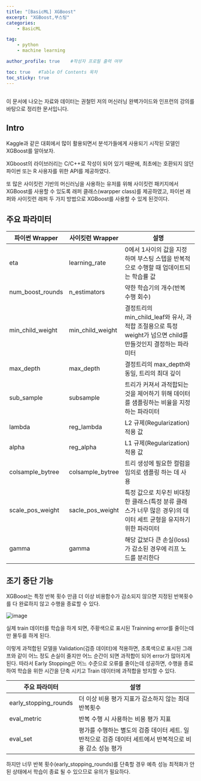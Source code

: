 ```yaml
---
title: "[BasicML] XGBoost"
excerpt: "XGBoost,부스팅"
categories:
    - BasicML

tag:
    - python
    - machine learning

author_profile: true    #작성자 프로필 출력 여부

toc: true   #Table Of Contents 목차 
toc_sticky: true
---
```

## 
이 문서에 나오는 자료와 데이터는 권철민 저의 머신러닝 완벽가이드와 인프런의 강의를 바탕으로 정리한 문서입니다.

## Intro
Kaggle과 같은 대회에서 많이 활용되면서 분석가들에게 사용되기 시작된 모델인 XGBoost를 알아보자.

XGboost의 라이브러리는 C/C++로 작성이 되어 있기 때문에, 최초에는 호환되지 않던 파이썬 또는 R 사용자를 위한 API를 제공하였다. 

또 많은 사이킷런 기반의 머신러닝을 사용하는 유저를 위해 사이킷런 패키지에서 XGBoost를 사용할 수 있도록 래퍼 클래스(warpper class)를 제공하였고, 파이썬 래퍼와 사이킷런 래퍼 두 가지 방법으로 XGBoost를 사용할 수 있게 된것이다.


## 주요 파라미터

|파이썬 Wrapper|사이킷런 Wrapper |설명|
|----|----|----|
|eta|learning_rate| 0에서 1사이의 값을 지정하며 부스팅 스텝을 반복적으로 수행할 때 업데이트되는 학습률 값|
|num_boost_rounds|n_estimators|약한 학습기의 개수(반복 수행 회수)|
|min_child_weight|min_child_weight|결정트리의 min_child_leaf와 유사, 과적합 조절용으로 특정 weight가 넘으면 child를 만들것인지 결정하는 파라미터|
|max_depth|max_depth|결정트리의 max_depth와 동일, 트리의 최대 깊이|
|sub_sample|subsample|트리가 커져서 과적합되는 것을 제어하기 위해 데이터를 샘플링하는 비율을 지정하는 파라미터|
|lambda|reg_lambda|L2 규제(Regularization) 적용 값|
|alpha|reg_alpha|L1 규제(Regularization) 적용 값|
|colsample_bytree|colsample_bytree|트리 생성에 필요한 컬럼을 임의로 샘플링 하는 데 사용|
|scale_pos_weight|sacle_pos_weight|특정 값으로 치우친 비대칭한 클래스(특정 분류 클래스가 너무 많은 경우)의 데이터 세트 균형을 유지하기 위한 파라미터|
|gamma|gamma|해당 값보다 큰 손실(loss)가 감소된 경우에 리프 노드를 분리한다|


## 조기 중단 기능

XGBoost는 특정 반복 횟수 만큼 더 이상 비용함수가 감소되지 않으면 지정된 반복횟수를 다 완료하지 않고 수행을 종료할 수 있다.

![image](https://user-images.githubusercontent.com/81638919/147891312-c729ac0e-4493-4bf8-bf21-4a00c6d75a1f.png)

실제 train 데이터를 학습을 하게 되면, 주황색으로 표시된 Trainning error를 줄이는데만 몰두를 하게 된다. 

이렇게 과적합된 모델을 Validation(검증 데이터)에 적용하면, 초록색으로 표시된 그래프와 같이 어느 정도 손실이 줄지만 어느 순간이 되면 과적합이 되어 error가 많아지게 된다.
따라서 Early Stopping은 어느 수준으로 오류를 줄이는데 성공하면, 수행을 종료하여 학습을 위한 시간을 단축 시키고 Train 데이터에 과적합을 방지할 수 있다.


|주요 파라미터|설명|
|----|----|
|early_stopping_rounds|더 이상 비용 평가 지표가 감소하지 않는 최대 반복횟수|
|eval_metric|반복 수행 시 사용하는 비용 평가 지표|
|eval_set|평가를 수행하는 별도의 검증 데이터 세트. 일반적으로 검증 데이터 세트에서 반복적으로 비용 감소 성능 평가|


하지만 너무 반복 횟수(early_stopping_rounds)를 단축할 경우 예측 성능 최적화가 안된 상태에서 학습이 종료 될 수 있으므로 유의가 필요하다.
